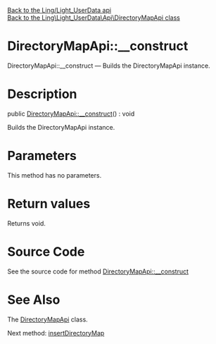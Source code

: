[Back to the Ling/Light_UserData api](https://github.com/lingtalfi/Light_UserData/blob/master/doc/api/Ling/Light_UserData.md)<br>
[Back to the Ling\Light_UserData\Api\DirectoryMapApi class](https://github.com/lingtalfi/Light_UserData/blob/master/doc/api/Ling/Light_UserData/Api/DirectoryMapApi.md)


DirectoryMapApi::__construct
================



DirectoryMapApi::__construct — Builds the DirectoryMapApi instance.




Description
================


public [DirectoryMapApi::__construct](https://github.com/lingtalfi/Light_UserData/blob/master/doc/api/Ling/Light_UserData/Api/DirectoryMapApi/__construct.md)() : void




Builds the DirectoryMapApi instance.




Parameters
================

This method has no parameters.


Return values
================

Returns void.








Source Code
===========
See the source code for method [DirectoryMapApi::__construct](https://github.com/lingtalfi/Light_UserData/blob/master/Api/DirectoryMapApi.php#L35-L39)


See Also
================

The [DirectoryMapApi](https://github.com/lingtalfi/Light_UserData/blob/master/doc/api/Ling/Light_UserData/Api/DirectoryMapApi.md) class.

Next method: [insertDirectoryMap](https://github.com/lingtalfi/Light_UserData/blob/master/doc/api/Ling/Light_UserData/Api/DirectoryMapApi/insertDirectoryMap.md)<br>

